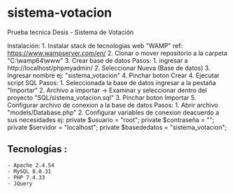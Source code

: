 # sistema-votacion
Prueba tecnica Desis - Sistema de Votación

Instalación: 
    1. Instalar stack de tecnologias web "WAMP"
        ref: https://www.wampserver.com/en/
    2. Clonar o mover repositorio a la carpeta "C:\wamp64\www"
    3. Crear base de datos
        Pasos: 
            1. ingresar a http://localhost/phpmyadmin/
            2. Seleccionar Nueva (Base de datos)
            3. Ingresar nombre ej: "sistema_votacion"
            4. Pinchar boton Crear
    4. Ejecutar script SQL 
        Pasos: 
            1. Seleccionada la base de datos ingresar a la pestaña "Importar"
            2. Archivo a importar -> Examinar y seleccionar dentro del proyecto "SQL/sistema_votacion.sql"
            3. Pinchar boton Importar
    5. Configurar archivo de conexion a la base de datos
        Pasos: 
            1. Abrir archivo "models/Database.php"
            2. Configurar variables de conexion deacuerdo a sus necesidades
                ej: 
                    private $usuario = "root";
                    private $contraseña = "";
                    private $servidor = "localhost";
                    private $basededatos = "sistema_votacion";

## Tecnologías : ##
    - Apache 2.4.54
    - MySQL 8.0.31
    - PHP 7.4.33
    - JQuery